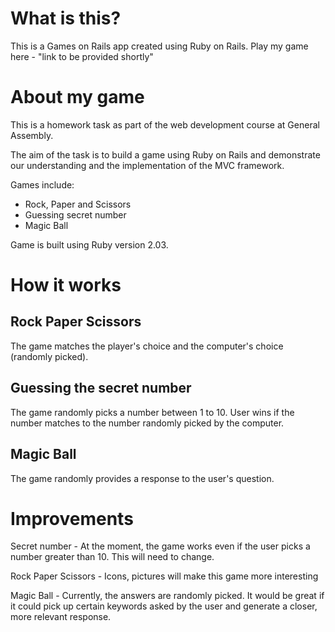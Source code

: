 # What is this?
This is a Games on Rails app created using Ruby on Rails. Play my game here - "link to be provided shortly"

# About my game
This is a homework task as part of the web development course at General Assembly.

The aim of the task is to build a game using Ruby on Rails and demonstrate our understanding and the implementation of the MVC framework.

Games include:
- Rock, Paper and Scissors
- Guessing secret number
- Magic Ball

Game is built using Ruby version 2.03.

# How it works

## Rock Paper Scissors
The game matches the player's choice and the computer's choice (randomly picked).

## Guessing the secret number
The game randomly picks a number between 1 to 10. User wins if the number matches to the number randomly picked by the computer.

## Magic Ball
The game randomly provides a response to the user's question.

# Improvements
Secret number - At the moment, the game works even if the user picks a number greater than 10. This will need to change.

Rock Paper Scissors - Icons, pictures will make this game more interesting

Magic Ball - Currently, the answers are randomly picked. It would be great if it could pick up certain keywords asked by the user and generate a closer, more relevant response.
